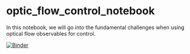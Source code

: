 # optic_flow_control_notebook
In this notebook, we will go into the fundamental challenges when using optical flow observables for control.

[![Binder](https://mybinder.org/badge_logo.svg)](https://mybinder.org/v2/gh/guidoAI/optic_flow_control_notebook.git/master)
